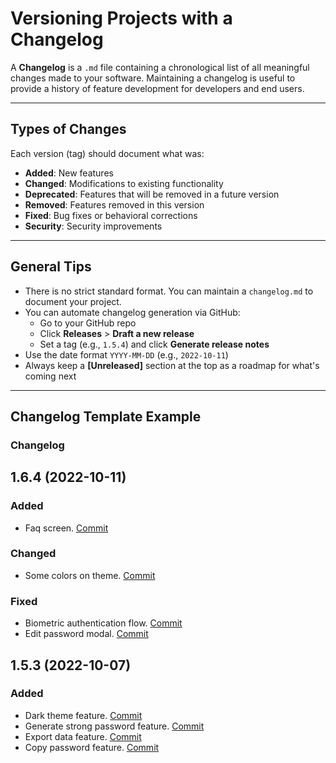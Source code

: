 # Versioning Projects with a Changelog

A **Changelog** is a `.md` file containing a chronological list of all meaningful changes made to your software. Maintaining a changelog is useful to provide a history of feature development for developers and end users.

---

## Types of Changes

Each version (tag) should document what was:

- **Added**: New features
- **Changed**: Modifications to existing functionality
- **Deprecated**: Features that will be removed in a future version
- **Removed**: Features removed in this version
- **Fixed**: Bug fixes or behavioral corrections
- **Security**: Security improvements

---

## General Tips

- There is no strict standard format. You can maintain a `changelog.md` to document your project.
- You can automate changelog generation via GitHub:
  - Go to your GitHub repo
  - Click **Releases** > **Draft a new release**
  - Set a tag (e.g., `1.5.4`) and click **Generate release notes**
- Use the date format `YYYY-MM-DD` (e.g., `2022-10-11`)
- Always keep a **[Unreleased]** section at the top as a roadmap for what's coming next

---

## Changelog Template Example

### Changelog

## 1.6.4 (2022-10-11)

### Added
- Faq screen. [Commit](https://github.com/Pablo-Silva-Dev/keepsave-mobile/commit/8aeb5423f24fc7017b3f57ef47ffe0466af10e4c)

### Changed
- Some colors on theme. [Commit](https://github.com/Pablo-Silva-Dev/keepsave-mobile/commit/8aeb5423f24fc7017b3f57ef47ffe0466af10e4c)

### Fixed
- Biometric authentication flow. [Commit](https://github.com/Pablo-Silva-Dev/keepsave-mobile/commit/ef770a904e5a86b45af614ebf06be77613ac3e2d)
- Edit password modal. [Commit](https://github.com/Pablo-Silva-Dev/keepsave-mobile/commit/ef770a904e5a86b45af614ebf06be77613ac3e2d)

## 1.5.3 (2022-10-07)

### Added
- Dark theme feature. [Commit](https://github.com/Pablo-Silva-Dev/keepsave-mobile/commit/ef770a904e5a86b45af614ebf06be77613ac3e2d)
- Generate strong password feature. [Commit](https://github.com/Pablo-Silva-Dev/keepsave-mobile/commit/ef770a904e5a86b45af614ebf06be77613ac3e2d)
- Export data feature. [Commit](https://github.com/Pablo-Silva-Dev/keepsave-mobile/commit/e464660b83c9758a351dedf2e16a7b60aeac30ea)
- Copy password feature. [Commit](https://github.com/Pablo-Silva-Dev/keepsave-mobile/commit/87ed03715860162e3f9310d41c7ffcc76273691f)
